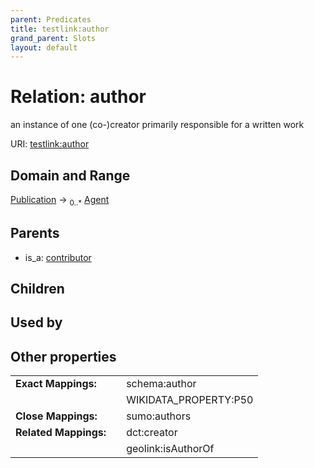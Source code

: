 ```yaml
---
parent: Predicates
title: testlink:author
grand_parent: Slots
layout: default
---
```


# Relation: author


an instance of one (co-)creator primarily responsible for a written work

URI: [testlink:author](https://w3id.org/testlink/vocab/author)

## Domain and Range

[Publication](Publication.md) ->  <sub>0..*</sub> [Agent](Agent.md)

## Parents

 *  is_a: [contributor](contributor.md)

## Children


## Used by


## Other properties

|  |  |  |
| --- | --- | --- |
| **Exact Mappings:** | | schema:author |
|  | | WIKIDATA_PROPERTY:P50 |
| **Close Mappings:** | | sumo:authors |
| **Related Mappings:** | | dct:creator |
|  | | geolink:isAuthorOf |

